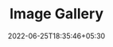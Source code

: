 ---
title: "Image Gallery"
date: 2022-06-25T18:35:46+05:30
draft: false
description: "My gallery :laughing:"
layout: "gallery"
images:
 - src: https://picsum.photos/400/300
 - src: https://picsum.photos/500/400
 - src: https://picsum.photos/600/200
 - src: https://picsum.photos/300/500
 - src: https://picsum.photos/350/350
 - src: https://picsum.photos/450/250
 - src: https://picsum.photos/550/150
 - src: https://picsum.photos/250/450
 - src: https://picsum.photos/350/350
 - src: https://picsum.photos/400/300
 - src: https://picsum.photos/500/400
 - src: https://picsum.photos/600/200
 - src: https://picsum.photos/300/500
 - src: https://picsum.photos/350/350
 - src: https://picsum.photos/450/250
 - src: https://picsum.photos/550/150
 - src: https://picsum.photos/250/450
 - src: https://picsum.photos/350/350
 - src: https://picsum.photos/400/300
 - src: https://picsum.photos/500/400
 - src: https://picsum.photos/600/200
 - src: https://picsum.photos/300/500
 - src: https://picsum.photos/350/350
 - src: https://picsum.photos/450/250
 - src: https://picsum.photos/550/150
---